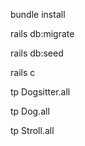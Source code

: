 bundle install


rails db:migrate


rails db:seed


rails c


tp Dogsitter.all


tp Dog.all


tp Stroll.all
